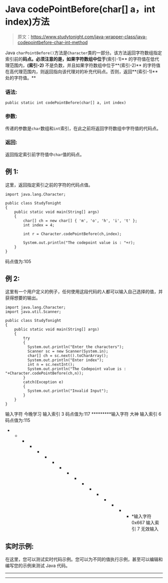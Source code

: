 # Java codePointBefore(char[] a，int index)方法

> 原文：<https://www.studytonight.com/java-wrapper-class/java-codepointbefore-char-int-method>

Java `charPointBefore()`方法是`Character`类的一部分。该方法返回字符数组指定索引前的**码点。必须注意的是，如果字符数组中位于**(索引-1)** 的字符值在低代理范围内，**(索引-2)** 不是负数，并且如果字符数组中位于**(索引-2)** 的字符值在高代理范围内，则返回指向该代理对的补充代码点。否则，返回**(索引-1)** 处的字符值。**

### 语法:

```
public static int codePointBefore(char[] a, int index) 
```

### 参数:

传递的参数是`char`数组和`int`索引，在此之前将返回字符数组中字符值的代码点。

### 返回:

返回指定索引前字符值中`char`值的码点。

## 例 1:

这里，返回指定索引之前的字符的代码点值。

```
import java.lang.Character;

public class StudyTonight
{  
    public static void main(String[] args) 
    {  
        char[] ch = new char[] { 'm', 'o', 'h', 'i', 't' };
        int index = 4;  

        int r = Character.codePointBefore(ch,index);

        System.out.println("The codepoint value is : "+r);
    }  
}
```

码点值为:105

## 例 2:

这里有一个用户定义的例子，任何使用这段代码的人都可以输入自己选择的值，并获得想要的输出。

```
import java.lang.Character;
import java.util.Scanner;

public class StudyTonight
{  
    public static void main(String[] args) 
    {  
        try
        {
          System.out.println("Enter the characters");
          Scanner sc = new Scanner(System.in);
          char[] ch = sc.next().toCharArray();
          System.out.println("Enter index");
          int n = sc.nextInt();
          System.out.println("The Codepoint value is : "+Character.codePointBefore(ch,n));  
        }
        catch(Exception e)
        {
          System.out.println("Invalid Input");
        }
    }  
}
```

输入字符
今晚学习
输入索引
3
码点值为:117
*********输入字符
大神
输入索引
6
码点值为:115
* * * * * * * * * * * * * * * * * *输入字符
0x667
输入索引
7
无效输入

## 实时示例:

在这里，您可以测试实时代码示例。您可以为不同的值执行示例，甚至可以编辑和编写您的示例来测试 Java 代码。

* * *

* * *